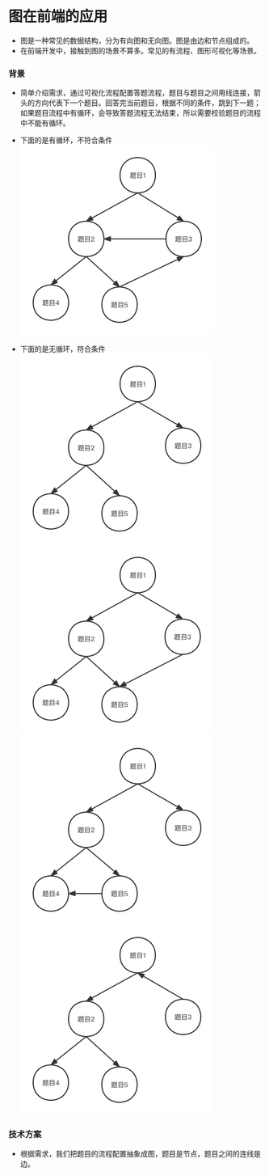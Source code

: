 # 图在前端的应用
* 图是一种常见的数据结构，分为有向图和无向图。图是由边和节点组成的。
* 在前端开发中，接触到图的场景不算多。常见的有流程、图形可视化等场景。
### 背景
* 简单介绍需求，通过可视化流程配置答题流程，题目与题目之间用线连接，箭头的方向代表下一个题目。回答完当前题目，根据不同的条件，跳到下一题；如果题目流程中有循环，会导致答题流程无法结束，所以需要校验题目的流程中不能有循环。
* 下面的是有循环，不符合条件
![有循环](https://github.com/JX-Zhuang/Algorithms/blob/master/Graph/cycle/imgs/cycle1.png?raw=true)

* 下面的是无循环，符合条件
![无循环](https://github.com/JX-Zhuang/Algorithms/blob/master/Graph/cycle/imgs/noCycle1.png?raw=true)
![无循环](https://github.com/JX-Zhuang/Algorithms/blob/master/Graph/cycle/imgs/noCycle2.png?raw=true)
![无循环](https://github.com/JX-Zhuang/Algorithms/blob/master/Graph/cycle/imgs/noCycle3.png?raw=true)
![无循环](https://github.com/JX-Zhuang/Algorithms/blob/master/Graph/cycle/imgs/noCycle4.png?raw=true)
### 技术方案
* 根据需求，我们把题目的流程配置抽象成图，题目是节点，题目之间的连线是边。